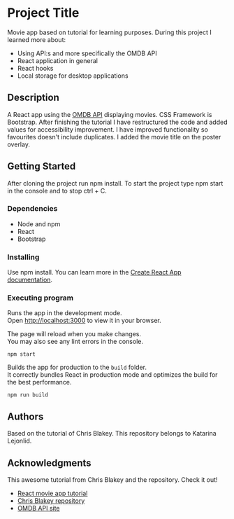 # Project Title

Movie app based on tutorial for learning purposes. During this project I learned more about:
* Using API:s and more specifically the OMDB API
* React application in general
* React hooks
* Local storage for desktop applications

## Description

A React app using the [OMDB API](https://www.omdbapi.com/) displaying movies. CSS Framework is Bootstrap. 
After finishing the tutorial I have restructured the code and added values for accessibility improvement. 
I have improved functionality so favourites doesn't include duplicates. I added 
the movie title on the poster overlay.

## Getting Started

After cloning the project run npm install. To start the project type npm start in the console and to stop ctrl + C.

### Dependencies

* Node and npm
* React
* Bootstrap

### Installing

Use npm install. You can learn more in the
[Create React App documentation](https://facebook.github.io/create-react-app/docs/getting-started).

### Executing program

Runs the app in the development mode.\
Open [http://localhost:3000](http://localhost:3000) to view it in your browser.

The page will reload when you make changes.\
You may also see any lint errors in the console.
```
npm start
```

Builds the app for production to the `build` folder.\
It correctly bundles React in production mode and optimizes the build for the best performance.
```
npm run build
```

## Authors

Based on the tutorial of Chris Blakey.
This repository belongs to Katarina Lejonlid.

## Acknowledgments

This awesome tutorial from Chris Blakey and the repository. Check it out!
* [React movie app tutorial](https://www.freecodecamp.org/news/react-movie-app-tutorial/)
* [Chris Blakey repository](https://github.com/chrisblakely01/react-movie-app/blob/main/src/components/MovieList.js)
* [OMDB API site](https://www.omdbapi.com/)
